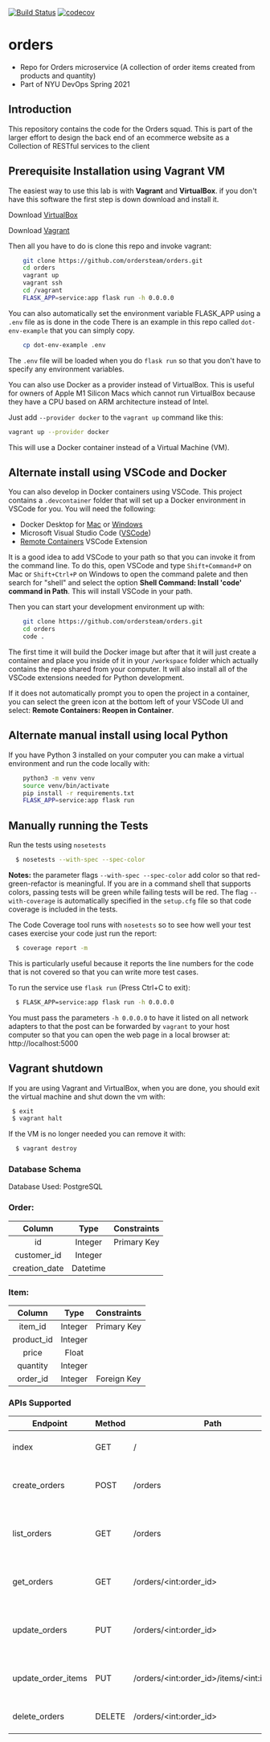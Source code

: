 [![Build Status](https://travis-ci.com/ordersteam/orders.svg?branch=main)](https://travis-ci.com/ordersteam/orders)
[![codecov](https://codecov.io/gh/ordersteam/orders/branch/main/graph/badge.svg?token=L9IGNC3ISH)](https://codecov.io/gh/ordersteam/orders)

# orders
- Repo for Orders microservice (A collection of order items created from products and quantity)
- Part of NYU DevOps Spring 2021
## Introduction
 This repository contains the code for the Orders squad. This is part of the larger effort to design the back end of an ecommerce website
 as a Collection of RESTful services to the client

 ## Prerequisite Installation using Vagrant VM

The easiest way to use this lab is with **Vagrant** and **VirtualBox**. if you don't have this software the first step is down download and install it.

Download [VirtualBox](https://www.virtualbox.org/)

Download [Vagrant](https://www.vagrantup.com/)

Then all you have to do is clone this repo and invoke vagrant:

```bash
    git clone https://github.com/ordersteam/orders.git
    cd orders
    vagrant up
    vagrant ssh
    cd /vagrant
    FLASK_APP=service:app flask run -h 0.0.0.0
```

You can also automatically set the environment variable FLASK_APP using a `.env` file as is done in the code
There is an example in this repo called `dot-env-example` that you can simply copy.

```sh
    cp dot-env-example .env
```

The `.env` file will be loaded when you do `flask run` so that you don't have to specify
any environment variables.

You can also use Docker as a provider instead of VirtualBox. This is useful for owners of Apple M1 Silicon Macs which cannot run VirtualBox because they have a CPU based on ARM architecture instead of Intel.

Just add `--provider docker` to the `vagrant up` command like this:

```sh
vagrant up --provider docker
```

This will use a Docker container instead of a Virtual Machine (VM).

## Alternate install using VSCode and Docker

You can also develop in Docker containers using VSCode. This project contains a `.devcontainer` folder that will set up a Docker environment in VSCode for you. You will need the following:

- Docker Desktop for [Mac](https://docs.docker.com/docker-for-mac/install/) or [Windows](https://docs.docker.com/docker-for-windows/install/)
- Microsoft Visual Studio Code ([VSCode](https://code.visualstudio.com/download))
- [Remote Containers](https://marketplace.visualstudio.com/items?itemName=ms-vscode-remote.remote-containers) VSCode Extension

It is a good idea to add VSCode to your path so that you can invoke it from the command line. To do this, open VSCode and type `Shift+Command+P` on Mac or `Shift+Ctrl+P` on Windows to open the command palete and then search for "shell" and select the option **Shell Command: Install 'code' command in Path**. This will install VSCode in your path.

Then you can start your development environment up with:

```bash
    git clone https://github.com/ordersteam/orders.git
    cd orders
    code .
```

The first time it will build the Docker image but after that it will just create a container and place you inside of it in your `/workspace` folder which actually contains the repo shared from your computer. It will also install all of the VSCode extensions needed for Python development.

If it does not automatically prompt you to open the project in a container, you can select the green icon at the bottom left of your VSCode UI and select: **Remote Containers: Reopen in Container**.

## Alternate manual install using local Python

If you have Python 3 installed on your computer you can make a virtual environment and run the code locally with:

```bash
    python3 -m venv venv
    source venv/bin/activate
    pip install -r requirements.txt
    FLASK_APP=service:app flask run
```
## Manually running the Tests

Run the tests using `nosetests`

```bash
  $ nosetests --with-spec --spec-color
```

**Notes:** the parameter flags `--with-spec --spec-color` add color so that red-green-refactor is meaningful. If you are in a command shell that supports colors, passing tests will be green while failing tests will be red. The flag `--with-coverage` is automatically specified in the `setup.cfg` file so that code coverage is included in the tests.

The Code Coverage tool runs with `nosetests` so to see how well your test cases exercise your code just run the report:

```bash
  $ coverage report -m
```

This is particularly useful because it reports the line numbers for the code that is not covered so that you can write more test cases.

To run the service use `flask run` (Press Ctrl+C to exit):

```bash
  $ FLASK_APP=service:app flask run -h 0.0.0.0
```

You must pass the parameters `-h 0.0.0.0` to have it listed on all network adapters to that the post can be forwarded by `vagrant` to your host computer so that you can open the web page in a local browser at: http://localhost:5000

## Vagrant shutdown

If you are using Vagrant and VirtualBox, when you are done, you should exit the virtual machine and shut down the vm with:

```bash
 $ exit
 $ vagrant halt
```

If the VM is no longer needed you can remove it with:

```bash
  $ vagrant destroy
```
### Database Schema

Database Used: PostgreSQL

### Order:

|  Column  |  Type  | Constraints  |
| :---------: | :---------: | :------------: | 
| id | Integer | Primary Key |
| customer_id | Integer | |
| creation_date | Datetime | |

### Item:

|  Column  |  Type  | Constraints  |
| :----------: | :---------: | :------------: | 
| item_id | Integer | Primary Key |
| product_id | Integer | |
| price | Float | |
| quantity | Integer | |
| order_id | Integer | Foreign Key |


### APIs Supported


| Endpoint       |    Method  | Path          |                      Description
|----------------|-------|-------------|     -------------------------
| index        |      GET    |  /          |                List all the available URLs  
| create_orders | POST   |   /orders  |  Create an order with the data posted 
| list_orders   |  GET     |  /orders            |             Return list  of the Orders with relevant information
| get_orders    | GET    |  /orders/\<int:order_id>       |   Retrieve information about an Order
|update_orders | PUT     | /orders/\<int:order_id>      |   Update an Order based on the info posted.
| update_order_items  | PUT | /orders/\<int:order_id>/items/\<int:item_id>  | Update a specific item in an order
| delete_orders   |   DELETE | /orders/\<int:order_id>   |    Delete a specific order


